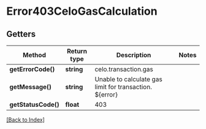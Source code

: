 # Error403CeloGasCalculation

## Getters

Method | Return type | Description | Notes
------------ | ------------- | ------------- | -------------
**getErrorCode()** | **string** | celo.transaction.gas |
**getMessage()** | **string** | Unable to calculate gas limit for transaction. ${error} |
**getStatusCode()** | **float** | 403 |

[[Back to Index]](../index.md)
